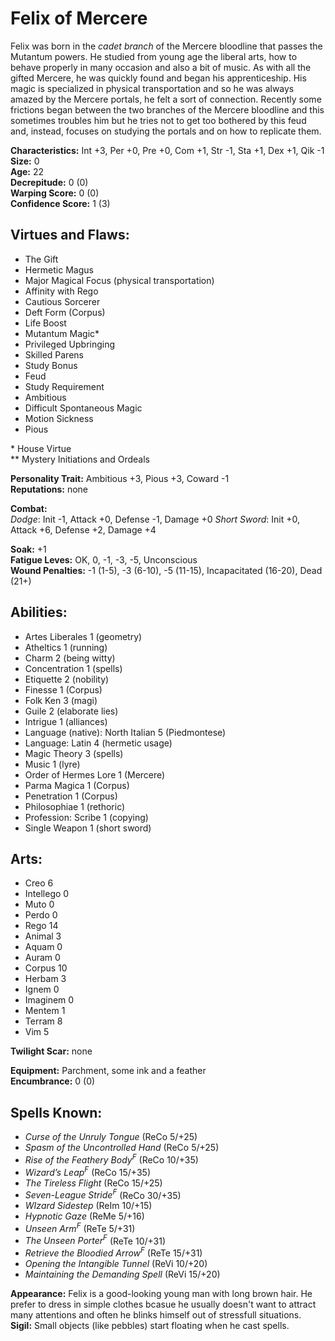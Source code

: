 # Felix of Mercere

Felix was born in the *cadet branch* of the Mercere bloodline that passes the Mutantum powers. He studied from young age the liberal arts, how to behave properly in many occasion and also a bit of music. As with all the gifted Mercere, he was quickly found and began his apprenticeship. His magic is specialized in physical transportation and so he was always amazed by the Mercere portals, he felt a sort of connection. Recently some frictions began between the two branches of the Mercere bloodline and this sometimes troubles him but he tries not to get too bothered by this feud and, instead, focuses on studying the portals and on how to replicate them.

**Characteristics:** Int +3, Per +0, Pre +0, Com +1, Str -1, Sta +1, Dex +1, Qik -1  
**Size:** 0  
**Age:** 22  
**Decrepitude:** 0 (0)  
**Warping Score:** 0 (0)  
**Confidence Score:** 1 (3)

## Virtues and Flaws:

- The Gift
- Hermetic Magus
- Major Magical Focus (physical transportation)
- Affinity with Rego
- Cautious Sorcerer
- Deft Form (Corpus)
- Life Boost
- Mutantum Magic*
- Privileged Upbringing
- Skilled Parens
- Study Bonus
- Feud
- Study Requirement
- Ambitious
- Difficult Spontaneous Magic
- Motion Sickness
- Pious

\* House Virtue  
** Mystery Initiations and Ordeals

**Personality Trait:** Ambitious +3, Pious +3, Coward -1  
**Reputations:** none

**Combat:**  
*Dodge*: Init -1, Attack +0, Defense -1, Damage +0  *Short Sword*: Init +0, Attack +6, Defense +2, Damage +4                                                                                                  

**Soak:** +1  
**Fatigue Leves:** OK, 0, -1, -3, -5, Unconscious  
**Wound Penalties:** -1 (1-5), -3 (6-10), -5 (11-15), Incapacitated (16-20), Dead (21+)

## Abilities:

+ Artes Liberales 1 (geometry)
+ Atheltics 1 (running)
+ Charm 2 (being witty)
+ Concentration 1 (spells)
+ Etiquette 2 (nobility)
+ Finesse 1 (Corpus)
+ Folk Ken 3 (magi)
+ Guile 2 (elaborate lies)
+ Intrigue 1 (alliances)
+ Language (native): North Italian 5 (Piedmontese)
+ Language: Latin 4 (hermetic usage)
+ Magic Theory 3 (spells)
+ Music 1 (lyre)
+ Order of Hermes Lore 1 (Mercere)
+ Parma Magica 1 (Corpus)
+ Penetration 1 (Corpus)
+ Philosophiae 1 (rethoric)
+ Profession: Scribe 1 (copying)
+ Single Weapon 1 (short sword)

## Arts:

+ Creo 6
+ Intellego 0
+ Muto 0
+ Perdo 0
+ Rego 14
+ Animal 3
+ Aquam 0
+ Auram 0
+ Corpus 10
+ Herbam 3
+ Ignem 0
+ Imaginem 0
+ Mentem 1
+ Terram 8
+ Vim 5

**Twilight Scar:** none  

**Equipment:** Parchment, some ink and a feather  
**Encumbrance:** 0 (0)

## Spells Known:

+ *Curse of the Unruly Tongue* (ReCo 5/+25)
+ *Spasm of the Uncontrolled Hand* (ReCo 5/+25)
+ *Rise of the Feathery Body<sup>F</sup>* (ReCo 10/+35)
+ *Wizard’s Leap<sup>F</sup>* (ReCo 15/+35)
+ *The Tireless Flight* (ReCo 15/+25)
+ *Seven-League Stride<sup>F</sup>* (ReCo 30/+35)
+ *WIzard Sidestep* (ReIm 10/+15)
+ *Hypnotic Gaze* (ReMe 5/+16)
+ *Unseen Arm<sup>F</sup>* (ReTe 5/+31)
+ *The Unseen Porter<sup>F</sup>* (ReTe 10/+31)
+ *Retrieve the Bloodied Arrow<sup>F</sup>* (ReTe 15/+31)
+ *Opening the Intangible Tunnel* (ReVi 10/+20)
+ *Maintaining the Demanding Spell* (ReVi 15/+20)

**Appearance:** Felix is a good-looking young man with long brown hair. He prefer to dress in simple clothes bcasue he usually doesn't want to attract many attentions and often he blinks himself out of stressfull situations.  
**Sigil:** Small objects (like pebbles) start floating when he cast spells.
